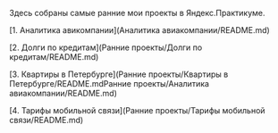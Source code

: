 Здесь собраны самые ранние мои проекты в Яндекс.Практикуме.


[1. Аналитика авикомпании](Аналитика авиакомпании/README.md)

[2. Долги по кредитам](Ранние проекты/Долги по кредитам/README.md)

[3. Квартиры в Петербурге](Ранние проекты/Квартиры в Петербурге/README.mdРанние проекты/Аналитика авиакомпании/README.md)

[4. Тарифы мобильной связи](Ранние проекты/Тарифы мобильной связи/README.md)
